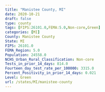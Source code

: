 ```yaml
---
title: "Manistee County, MI"
date: 2020-10-21
draft: false
type: county
tags: [FIPS:26101.0,FEMA:5.0,Non-core,Green]
categories: [MI]
County: Manistee County
State: MI
FIPS: 26101.0
FEMA_Region: 5.0
Population: 24558.0
NCHS_Urban_Rural_Classification: Non-core
Tests_in_prior_14_days: 814.0
Fourteen_day_test_rate_per_100000: 3315.0
Percent_Positivity_in_prior_14_days: 0.021
Level: Green
url: /states/MI/manistee-county
---
```



